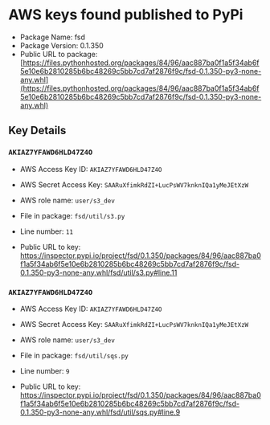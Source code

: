 # AWS keys found published to PyPi

* Package Name: fsd
* Package Version: 0.1.350
* Public URL to package: [https://files.pythonhosted.org/packages/84/96/aac887ba0f1a5f34ab6f5e10e6b2810285b6bc48269c5bb7cd7af2876f9c/fsd-0.1.350-py3-none-any.whl](https://files.pythonhosted.org/packages/84/96/aac887ba0f1a5f34ab6f5e10e6b2810285b6bc48269c5bb7cd7af2876f9c/fsd-0.1.350-py3-none-any.whl)

## Key Details

### `AKIAZ7YFAWD6HLD47Z4O`

* AWS Access Key ID: `AKIAZ7YFAWD6HLD47Z4O`
* AWS Secret Access Key: `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` 
* AWS role name: `user/s3_dev`
* File in package: `fsd/util/s3.py`
* Line number: `11`

* Public URL to key: https://inspector.pypi.io/project/fsd/0.1.350/packages/84/96/aac887ba0f1a5f34ab6f5e10e6b2810285b6bc48269c5bb7cd7af2876f9c/fsd-0.1.350-py3-none-any.whl/fsd/util/s3.py#line.11



### `AKIAZ7YFAWD6HLD47Z4O`

* AWS Access Key ID: `AKIAZ7YFAWD6HLD47Z4O`
* AWS Secret Access Key: `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` 
* AWS role name: `user/s3_dev`
* File in package: `fsd/util/sqs.py`
* Line number: `9`

* Public URL to key: https://inspector.pypi.io/project/fsd/0.1.350/packages/84/96/aac887ba0f1a5f34ab6f5e10e6b2810285b6bc48269c5bb7cd7af2876f9c/fsd-0.1.350-py3-none-any.whl/fsd/util/sqs.py#line.9



